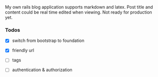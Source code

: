 My own rails blog application supports markdown and latex.
Post title and content could be real time edited when viewing.
Not ready for production yet.

### Todos

- [x] switch from bootstrap to foundation

- [x] friendly url

- [ ] tags

- [ ] authentication & authorization

